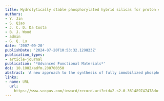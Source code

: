 ```yaml
---
title: Hydrolytically stable phosphorylated hybrid silicas for proton conduction
authors:
- Y. Jin
- S. Qiao
- J. C. D. Da Costa
- B. J. Wood
- admin
- G. Q. Lu
date: '2007-09-20'
publishDate: '2024-07-20T10:53:32.129823Z'
publication_types:
- article-journal
publication: '*Advanced Functional Materials*'
doi: 10.1002/adfm.200700350
abstract: 'A new approach to the synthesis of fully immobilized phosphorus functionalized hybrid proton conductive gels based on phosphonic acid grafting is presented in this paper. The hybrid silicas with different amounts of phosphonic acid have been prepared and characterized using Fourier-transform infrared spectroscopy, X-ray photoelectron spectroscopy, Brunauer–Emmett–Teller surface area analysis, thermogravimetric analysis, and electrochemical techniques. The proton conductivity of the materials depend strongly on hydration, which increases by four orders of magnitude over the relative humidity (RH) range of 20 to 100 %, up to a maximum of 0.027 S cm–1 at 100  °C and 100 % RH. For the reported samples, proton conduction is believed to occur within a dynamic hydrogen-bond network formed by functionalized P–OH groups and water molecules by the Grotthuss mechanism. However, the proton conductive sites (P–OH) are likely to be partially immobilized by strong protonic receptors (N atoms in amines), which reduces the free P–OH groups and restricts proton transfer. Hydration may cause a bonding structural rearrangement, which results in more free P–OH groups as active proton conductive sites and, therefore, greatly increased proton conductivity is observed.'
links:
- name: URL
  url: 
    https://www.scopus.com/inward/record.uri?eid=2-s2.0-36148974747&doi=10.1002%2fadfm.200700350&partnerID=40&md5=acea751696c251edf4a54558638690aa
---
```

